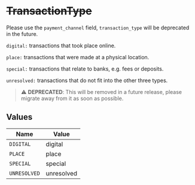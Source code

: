 # ~~TransactionType~~

Please use the `payment_channel` field, `transaction_type` will be deprecated in the future.

`digital:` transactions that took place online.

`place:` transactions that were made at a physical location.

`special:` transactions that relate to banks, e.g. fees or deposits.

`unresolved:` transactions that do not fit into the other three types.


> :warning: **DEPRECATED**: This will be removed in a future release, please migrate away from it as soon as possible.


## Values

| Name         | Value        |
| ------------ | ------------ |
| `DIGITAL`    | digital      |
| `PLACE`      | place        |
| `SPECIAL`    | special      |
| `UNRESOLVED` | unresolved   |